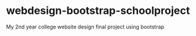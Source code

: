 # webdesign-bootstrap-schoolproject
My 2nd year college website design final project using bootstrap 
